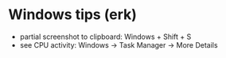 # Windows tips (erk)

- partial screenshot to clipboard: Windows + Shift + S
- see CPU activity: Windows -> Task Manager -> More Details

